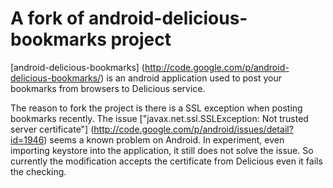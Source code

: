 
# A fork of android-delicious-bookmarks project

[android-delicious-bookmarks] (http://code.google.com/p/android-delicious-bookmarks/) is an android application used to post your bookmarks from browsers to Delicious service.

The reason to fork the project is there is a SSL exception when posting bookmarks recently. The issue ["javax.net.ssl.SSLException: Not trusted server certificate"] (http://code.google.com/p/android/issues/detail?id=1946) seems a known problem on Android. In experiment, even importing keystore into the application, it still does not solve the issue. So currently the modification accepts the certificate from Delicious even it fails the checking.

